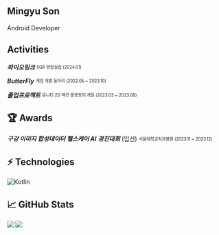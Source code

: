 ## Mingyu Son

Android Developer

## Activities

**_파이오링크_** <sub><sup>SQA 현장실습 (2024.01)</sup></sub>

**_ButterFly_** <sub><sup>게임 개발 동아리 (2022.05 ~ 2023.10)</sup></sub>

**_졸업프로젝트_** <sub><sup>유니티 2D 액션 플랫포머 게임 (2023.03 ~ 2023.08) </sup></sub>

## 🏆 Awards

**_구강 이미지 합성데이터 헬스케어 AI 경진대회_** (입선) <sub><sup>서울대학교치과병원 (2023.11 ~ 2023.12)</sup></sub> 

## ⚡️ Technologies

![Kotlin](https://img.shields.io/badge/-Kotlin-430098?style=flat-square&logo=kotlin)

## 📈 GitHub Stats
<a href="https://github.com/anuraghazra/github-readme-stats">
<img align="left" src="https://github-readme-stats.vercel.app/api?username=M1n9yu23&count_private=true&show_icons=true&hide=stars" />
</a>
<a href="https://github.com/anuraghazra/convoychat">
<img align="center" src="https://github-readme-stats.vercel.app/api/top-langs/?username=M1n9yu23" />
</a>
